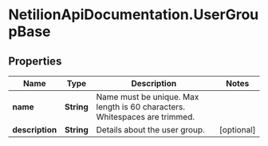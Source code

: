 # NetilionApiDocumentation.UserGroupBase

## Properties
Name | Type | Description | Notes
------------ | ------------- | ------------- | -------------
**name** | **String** | Name must be unique. Max length is 60 characters. Whitespaces are trimmed. | 
**description** | **String** | Details about the user group. | [optional] 


